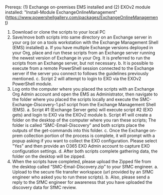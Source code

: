 Prereqs: (1) Exchange on-premises EMS installed and (2) EXOv2 module installed: "Install-Module ExchangeOnlineManagement" (https://www.powershellgallery.com/packages/ExchangeOnlineManagement)

1.	Download or clone the scripts to your local PC
2.	Save/move both scripts into same directory on an Exchange server in your org (or on a tools workstation with the Exchange Management Shell (EMS) installed)
    a.	If you have multiple Exchange versions deployed in your Org, place and run these scripts from an Exchange server running the newest version of Exchange in your Org. It is preferred to run the scripts from an Exchange server, but not necessary.
    b.	It is possible to execute from a remote PowerShell session connected to the Exchange server if the server you connect to follows the guidelines previously mentioned.
    c.	Script 2 will attempt to login to EXO via the EXOv2 PowerShell module.
3.	Log onto the computer where you placed the scripts with an Exchange Org Admin account and open the EMS as Administrator, then navigate to the folder where you placed the scripts locally and execute the SMC-Exchange-Discovery-1.ps1 script from the Exchange Management Shell (EMS).
    a.	Script #1 (Exchange Server gets) will execute script #2 (EXO gets) and login to EXO via the EXOv2 module
    b.	Script #1 will create a folder on the desktop of the computer where you ran these scripts; The folder is called “SMC-Email-Discovery” and both scripts place the outputs of the get-commands into this folder.
    c.	Once the Exchange on-prem collection portion of the process is complete, it will prompt with a popup asking if you want to collect the EXO configuration. Please select "Yes" and then provide an O365 EXO Admin account to capture EXO configuration settings.
    d.	After both scripts complete gathering data, the folder on the desktop will be zipped.
4.	When the scripts have completed, please upload the Zipped file from the desktop called “SMC-Email-Discovery.zip” to your SfMC engineer.
    a.	Upload to the secure file transfer workspace (url provided by an SfMC engineer who asked you to run these scripts).
    b.	Also, please send a reply to the SfMC engineer for awareness that you have uploaded the discovery data for SfMC review.

